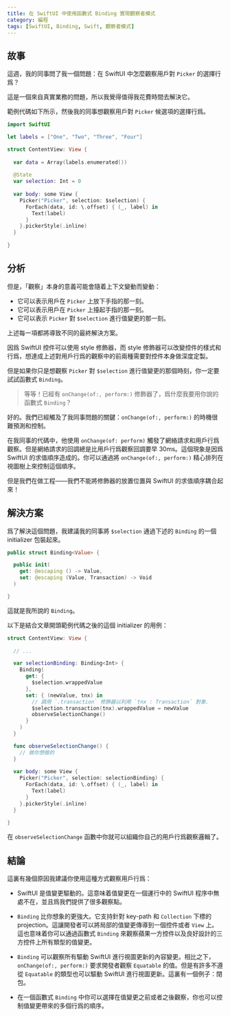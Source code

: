 ```yaml
---
title: 在 SwiftUI 中使用函數式 Binding 實現觀察者模式
category: 編程
tags: [SwiftUI, Binding, Swift, 觀察者模式]
---
```


## 故事

這週，我的同事問了我一個問題：在 SwiftUI 中怎麼觀察用戶對 `Picker` 的選擇行爲？

這是一個來自真實業務的問題，所以我覺得值得我花費時間去解決它。

範例代碼如下所示，然後我的同事想觀察用戶對 `Picker` 候選項的選擇行爲。

```swift
import SwiftUI

let labels = ["One", "Two", "Three", "Four"]

struct ContentView: View {
  
  var data = Array(labels.enumerated())
  
  @State
  var selection: Int = 0
  
  var body: some View {
    Picker("Picker", selection: $selection) {
      ForEach(data, id: \.offset) { (_, label) in
        Text(label)
      }
    }.pickerStyle(.inline)
  }
  
}
```

## 分析

但是，「觀察」本身的意義可能會隨着上下文變動而變動：

- 它可以表示用戶在 `Picker` 上放下手指的那一刻。
- 它可以表示用戶在 `Picker` 上擡起手指的那一刻。
- 它可以表示 `Picker` 對 `$selection` 進行值變更的那一刻。

上述每一項都將導致不同的最終解決方案。

因爲 SwiftUI 控件可以使用 style 修飾器，而 style 修飾器可以改變控件的樣式和行爲，想達成上述對用戶行爲的觀察中的前兩種需要對控件本身做深度定製。

但是如果你只是想觀察 `Picker` 對 `$selection` 進行值變更的那個時刻，你一定要試試函數式 `Binding`。

> 等等！已經有 `onChange(of:, perform:)` 修飾器了，爲什麼我要用你說的函數式 `Binding`？

好的。我們已經觸及了我同事問題的關鍵：`onChange(of:, perform:)` 的時機很難預測和控制。

在我同事的代碼中，他使用 `onChange(of: perform)` 觸發了網絡請求和用戶行爲觀察。但是網絡請求的回調總是比用戶行爲觀察回調要早 30ms。這個現象是因爲 SwiftUI 的求值順序造成的。你可以通過將 `onChange(of:, perform:)` 精心排列在視圖樹上來控制這個順序。

但是我們在做工程——我們不能將修飾器的放置位置與 SwiftUI 的求值順序耦合起來！

## 解決方案

爲了解決這個問題，我建議我的同事將 `$selection` 通過下述的 `Binding` 的一個 initializer 包裝起來。

```swift
public struct Binding<Value> {

  public init(
    get: @escaping () -> Value,
    set: @escaping (Value, Transaction) -> Void
  )

}
```

這就是我所說的 `Binding`。

以下是結合文章開頭範例代碼之後的這個 initializer 的用例：

```swift
struct ContentView: View {
  
  // ...

  var selectionBinding: Binding<Int> {
    Binding(
      get: {
        $selection.wrappedValue
      },
      set: { (newValue, tnx) in
        // 調用 `.transaction` 修飾器以利用 `tnx : Transaction` 對象.
        $selection.transaction(tnx).wrappedValue = newValue
        observeSelectionChange()
      }
    )
  }

  func observeSelectionChange() {
    // 做你想做的
  }
 
  var body: some View {
    Picker("Picker", selection: selectionBinding) {
      ForEach(data, id: \.offset) { (_, label) in
        Text(label)
      }
    }.pickerStyle(.inline)
  }
  
}
```

在 `observeSelectionChange` 函數中你就可以組織你自己的用戶行爲觀察邏輯了。

## 結論

這裏有幾個原因我建議你使用這種方式觀察用戶行爲：

- SwiftUI 是值變更驅動的。這意味着值變更在一個運行中的 SwiftUI 程序中無處不在，並且爲我們提供了很多觀察點。

- `Binding` 比你想象的更強大。它支持針對 key-path 和 `Collection` 下標的 projection。這讓開發者可以將局部的值變更傳導到一個控件或者 `View` 上。這也意味着你可以通過函數式 `Binding` 來觀察蘋果一方控件以及良好設計的三方控件上所有類型的值變更。

- `Binding` 可以觀察所有驅動 SwiftUI 進行視圖更新的內容變更。相比之下，`onChange(of:, perform:)` 要求開發者觀察 `Equatable` 的值。但是有許多不遵從 `Equatable` 的類型也可以驅動 SwiftUI 進行視圖更新。這裏有一個例子：閉包。

- 在一個函數式 `Binding` 中你可以選擇在值變更之前或者之後觀察，你也可以控制值變更帶來的多個行爲的順序。
